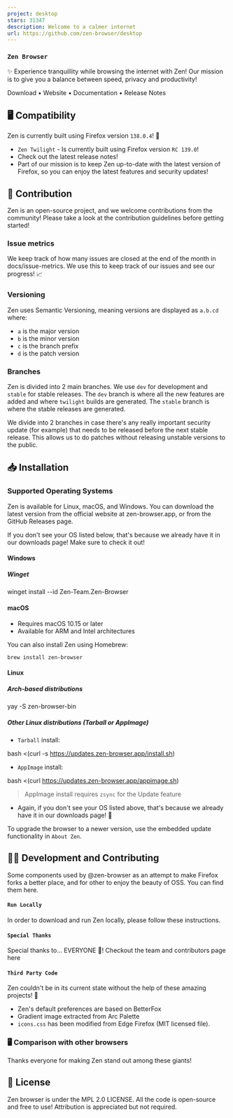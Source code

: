 ```yaml
---
project: desktop
stars: 31347
description: Welcome to a calmer internet
url: https://github.com/zen-browser/desktop
---
```


### `Zen Browser`

✨ Experience tranquillity while browsing the internet with Zen! Our mission is to give you a balance between speed, privacy and productivity!

Download • Website • Documentation • Release Notes

🖥️ Compatibility
-----------------

Zen is currently built using Firefox version `138.0.4`! 🚀

-   `Zen Twilight` - Is currently built using Firefox version `RC 139.0`!
-   Check out the latest release notes!
-   Part of our mission is to keep Zen up-to-date with the latest version of Firefox, so you can enjoy the latest features and security updates!

🤝 Contribution
---------------

Zen is an open-source project, and we welcome contributions from the community! Please take a look at the contribution guidelines before getting started!

### Issue metrics

We keep track of how many issues are closed at the end of the month in docs/issue-metrics. We use this to keep track of our issues and see our progress! 📈

### Versioning

Zen uses Semantic Versioning, meaning versions are displayed as `a.b.cd` where:

-   `a` is the major version
-   `b` is the minor version
-   `c` is the branch prefix
-   `d` is the patch version

### Branches

Zen is divided into 2 main branches. We use `dev` for development and `stable` for stable releases. The `dev` branch is where all the new features are added and where `twilight` builds are generated. The `stable` branch is where the stable releases are generated.

We divide into 2 branches in case there's any really important security update (for example) that needs to be released before the next stable release. This allows us to do patches without releasing unstable versions to the public.

📥 Installation
---------------

### Supported Operating Systems

Zen is available for Linux, macOS, and Windows. You can download the latest version from the official website at zen-browser.app, or from the GitHub Releases page.

If you don't see your OS listed below, that's because we already have it in our downloads page! Make sure to check it out!

#### Windows

##### Winget

winget install \--id Zen-Team.Zen-Browser

#### macOS

-   Requires macOS 10.15 or later
-   Available for ARM and Intel architectures

You can also install Zen using Homebrew:

```
brew install zen-browser
```

#### Linux

##### Arch-based distributions

yay -S zen-browser-bin

##### Other Linux distributions (Tarball or AppImage)

-   `Tarball` install:

bash <(curl -s https://updates.zen-browser.app/install.sh)

-   `AppImage` install:

bash <(curl https://updates.zen-browser.app/appimage.sh)

> AppImage install requires `zsync` for the Update feature

-   Again, if you don't see your OS listed above, that's because we already have it in our downloads page! 🔄

To upgrade the browser to a newer version, use the embedded update functionality in `About Zen`.

👨‍💻 Development and Contributing
----------------------------------

Some components used by @zen-browser as an attempt to make Firefox forks a better place, and for other to enjoy the beauty of OSS. You can find them here.

#### `Run Locally`

In order to download and run Zen locally, please follow these instructions.

#### `Special Thanks`

Special thanks to... EVERYONE 🎉! Checkout the team and contributors page here

#### `Third Party Code`

Zen couldn't be in its current state without the help of these amazing projects! 🙏

-   Zen's default preferences are based on BetterFox
-   Gradient image extracted from Arc Palette
-   `icons.css` has been modified from Edge Firefox (MIT licensed file).

### 🖥️ Comparison with other browsers

Thanks everyone for making Zen stand out among these giants!

📄 License
----------

Zen browser is under the MPL 2.0 LICENSE. All the code is open-source and free to use! Attribution is appreciated but not required.

